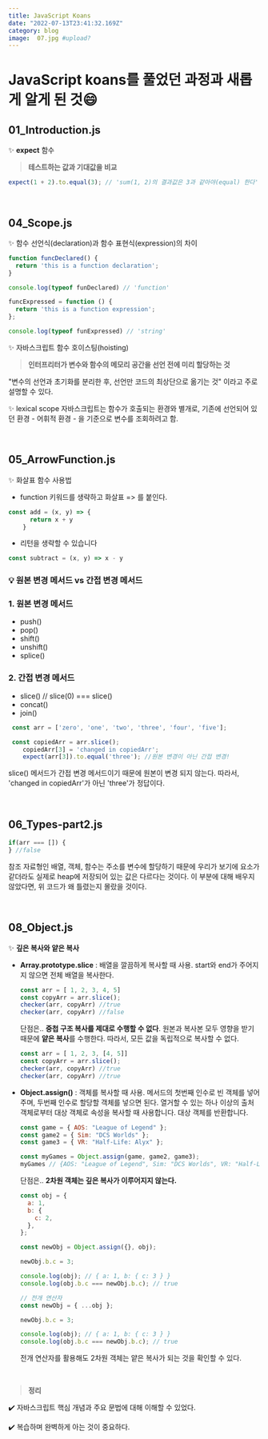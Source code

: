 ```yaml
---
title: JavaScript Koans
date: "2022-07-13T23:41:32.169Z"
category: blog
image:  07.jpg #upload?
---
```


# JavaScript koans를 풀었던 과정과 새롭게 알게 된 것😄

## 01_Introduction.js

✨ **expect** 함수
> **테스트하는 값과 기대값을 비교**

```JavaScript
expect(1 + 2).to.equal(3); // 'sum(1, 2)의 결과값은 3과 같아야(equal) 한다'
```
<br>

## 04_Scope.js

✨ 함수 선언식(declaration)과 함수 표현식(expression)의 차이

```JavaScript
function funcDeclared() {
  return 'this is a function declaration';
}

console.log(typeof funDeclared) // 'function'
```

```JavaScript
funcExpressed = function () {
  return 'this is a function expression';
};

console.log(typeof funExpressed) // 'string'
```

✨ 자바스크립트 함수 호이스팅(hoisting)
> **인터프리터가 변수와 함수의 메모리 공간을 선언 전에 미리 할당하는 것**

"변수의 선언과 초기화를 분리한 후, 선언만 코드의 최상단으로 옮기는 것" 이라고 주로 설명할 수 있다.


✨ lexical scope
자바스크립트는 함수가 호출되는 환경와 별개로, 기존에 선언되어 있던 환경 - 어휘적 환경 - 을 기준으로 변수를 조회하려고 함.

<br>

## 05_ArrowFunction.js

✨ 화살표 함수 사용법
* function 키워드를 생략하고 화살표 => 를 붙인다.
```JavaScript
const add = (x, y) => {
      return x + y
    }
```

* 리턴을 생략할 수 있습니다
```JavaScript
const subtract = (x, y) => x - y
```

### 💡 원본 변경 메서드 vs 간접 변경 메서드
### 1. 원본 변경 메서드
* push()
* pop()
* shift()
* unshift()
* splice()

### 2. 간접 변경 메서드
* slice() // slice(0) === slice()
* concat()
* join()

```JavaScript
 const arr = ['zero', 'one', 'two', 'three', 'four', 'five'];

 const copiedArr = arr.slice();
    copiedArr[3] = 'changed in copiedArr';
    expect(arr[3]).to.equal('three'); //원본 변경이 아닌 간접 변경!
```
slice() 메서드가 간접 변경 메서드이기 때문에 원본이 변경 되지 않는다.
따라서, 'changed in copiedArr'가 아닌 'three'가 정답이다.

<br>

## 06_Types-part2.js
```JavaScript
if(arr === []) {
} //false
```
참조 자료형인 배열, 객체, 함수는 주소를 변수에 할당하기 때문에 우리가 보기에 요소가 같더라도 실제로 heap에 저장되어 있는 값은 다르다는 것이다.
이 부분에 대해 배우지 않았다면, 위 코드가 왜 틀렸는지 몰랐을 것이다.

<br>

## 08_Object.js

✨ **깊은 복사와 얕은 복사**
* **Array.prototype.slice** : 배열을 깔끔하게 복사할 때 사용. 
start와 end가 주어지지 않으면 전체 배열을 복사한다.
  ```JavaScript
  const arr = [ 1, 2, 3, 4, 5]
  const copyArr = arr.slice();
  checker(arr, copyArr) //true
  checker(arr, copyArr) //false
  ```

  단점은..
  **중첩 구조 복사를 제대로 수행할 수 없다**.
  원본과 복사본 모두 영향을 받기 때문에 **얕은 복사**를 수행한다. 따라서, 모든 값을 독립적으로 복사할 수 없다.
  ```JavaScript
  const arr = [ 1, 2, 3, [4, 5]]
  const copyArr = arr.slice();
  checker(arr, copyArr) //true
  checker(arr, copyArr) //true
  ```

* **Object.assign()** : 객체를 복사할 때 사용.
메서드의 첫번째 인수로 빈 객체를 넣어주며, 두번째 인수로 할당할 객체를 넣으면 된다.
열거할 수 있는 하나 이상의 출처 객체로부터 대상 객체로 속성을 복사할 때 사용합니다. 대상 객체를 반환합니다.

  ```JavaScript
  const game = { AOS: "League of Legend" };
  const game2 = { Sim: "DCS Worlds" };
  const game3 = { VR: "Half-Life: Alyx" };

  const myGames = Object.assign(game, game2, game3);
  myGames // {AOS: "League of Legend", Sim: "DCS Worlds", VR: "Half-Life: Alyx"}
  ```

  단점은..
  **2차원 객체는 깊은 복사가 이루어지지 않는다.** 
  ```JavaScript
  const obj = {
    a: 1,
    b: {
      c: 2,
    },
  };

  const newObj = Object.assign({}, obj);

  newObj.b.c = 3;

  console.log(obj); // { a: 1, b: { c: 3 } }
  console.log(obj.b.c === newObj.b.c); // true

  // 전개 연산자
  const newObj = { ...obj };

  newObj.b.c = 3;

  console.log(obj); // { a: 1, b: { c: 3 } }
  console.log(obj.b.c === newObj.b.c); // true
  ```
  전개 연산자를 활용해도 2차원 객체는 얕은 복사가 되는 것을 확인할 수 있다.

<br>

> **정리**

✔️ 자바스크립트 핵심 개념과 주요 문법에 대해 이해할 수 있었다.

✔️ 복습하며 완벽하게 아는 것이 중요하다.